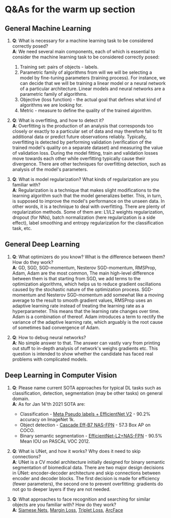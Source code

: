 # Q&As for the warm up section

## General Machine Learning
1. **Q**: What is necessary for a machine learning task to be considered correctly posed?  
   **A**: We need several main components, each of which is essential to consider the machine learning task to be considered
   correctly posed:
    1) Training set: pairs of objects - labels.
    2) Parametric family of algorithms from will we will be selecting a
       model by fine-tuning parameters (training process). For instance, we can decide that we will be training a
       linear model or a neural network of a particular architecture.
       Linear models and neural networks are a parametric family of algorithms.
    3) Objective (loss function) - the actual goal that defines what
       kind of algorithms we are looking for.
    4) Metric - measure to define the quality of the trained algorithm.


2. **Q**: What is overfitting, and how to detect it?  
   **A**: Overfitting is the production of an analysis that corresponds too closely or exactly to a particular set of 
   data and may therefore fail to fit additional data or predict future observations reliably. 
   Typically, overfitting is detected by performing validation (verification of the trained model's quality on a 
   separate dataset) and measuring the value of validation loss. During the model fitting, train and validation 
   losses move towards each other while overfitting typically cause their divergence. There are other techniques for 
   overfitting detection, such as analysis of the model's parameters.


3. **Q**: What is model regularization? What kinds of regularization are you familiar with?  
   **A**: Regularization is a technique that makes slight modifications to the learning algorithm such that the model 
   generalizes better. This, in turn, is supposed to improve the model's performance on the unseen data. In other words,
   it is a technique to deal with overfitting. There are plenty of regularization methods. Some of them are:
   L1/L2 weights regularization, dropout (for NNs), batch normalization (here regularization is a side effect),
   label smoothing and entropy regularization for the classification task, etc.

## General Deep Learning

1. **Q**: What optimizers do you know? What is the difference between them? How do they work?  
   **A**: GD, SGD, SGD-momentum, Nesterov SGD-momentum, RMSProp, Adam, Adam are the most common,
   The main high-level difference between them is that starting from SGD, we add terms to the optimization algorithms,
   which helps us to reduce gradient oscillations caused by the stochastic nature of the optimization process.
   SGD-momentum and Nesterov SGD-momentum add somewhat like a moving average to the result to smooth gradient values,
   RMSProp uses an adaptive learning rate instead of treating the learning rate as a hyperparameter.
   This means that the learning rate changes over time. Adam is a combination of thereof. Adam introduces a term to
   rectify the variance of the adaptive learning rate, which arguably is the root cause of sometimes bad convergence
   of Adam.


2. **Q**: How to debug neural networks?  
   **A**: No simple answer to that. The answer can vastly vary from printing out stuff to in-depth analysis of 
   network's weighs gradients etc. This question is intended to show whether the candidate has faced real problems 
   with complicated models.

## Deep Learning in Computer Vision

1. **Q**: Please name current SOTA approaches for typical DL tasks such as classification, detection, segmentation
   (may be other tasks) on general domain.  
   **A**: As for Jan 14'th 2021 SOTA are:
    - Classification - [Meta Pseudo labels + EfficientNet V2](https://arxiv.org/abs/2003.10580) - 90.2% accuracy
      on ImageNet 1k.
    - Object detection - [Cascade Eff-B7 NAS-FPN](https://arxiv.org/pdf/2012.07177v1.pdf) - 57.3 Box AP on COCO.
    - Binary semantic segmentation - [EfficientNet-L2+NAS-FPN](https://arxiv.org/abs/2006.06882v2) - 90.5% Mean IOU on
      PASCAL VOC 2012.


2. **Q**: What is UNet, and how it works? Why does it need to skip connections?  
   **A**: UNet is a CV model architecture initially designed for binary semantic segmentation of biomedical data.
   There are two major design decisions in UNet: encoder-decoder architecture and skip connections between encoder 
   and decoder blocks. The first decision is made for efficiency (fewer parameters), the second one to prevent overfitting:
   gradients do not go to deeper layers if they are not needed.


3. **Q**: What approaches to face recognition and searching for similar objects are you familiar with? How do they work?  
   **A**: [Siamese Nets](https://medium.com/@enoshshr/triplet-loss-and-siamese-neural-networks-5d363fdeba9b),
   [Margin Loss](https://papers.nips.cc/paper/2003/file/0fe473396242072e84af286632d3f0ff-Paper.pdf),
   [Triplet Loss](https://medium.com/@enoshshr/triplet-loss-and-siamese-neural-networks-5d363fdeba9b),
   [ArcFace](https://arxiv.org/abs/1801.07698)